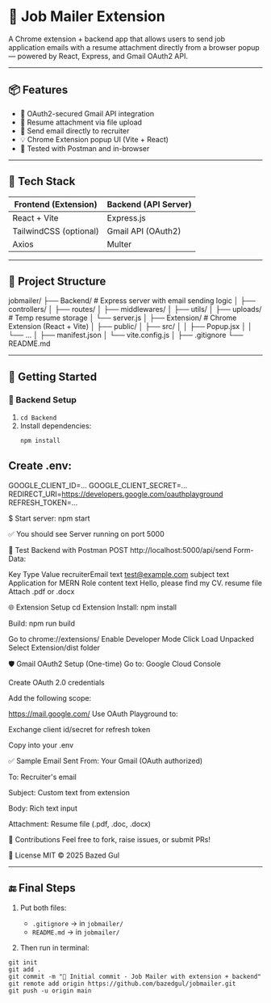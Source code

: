 # 📩 Job Mailer Extension

A Chrome extension + backend app that allows users to send job application emails with a resume attachment directly from a browser popup — powered by React, Express, and Gmail OAuth2 API.

---

## 📦 Features

- 🔐 OAuth2-secured Gmail API integration
- 📎 Resume attachment via file upload
- 📨 Send email directly to recruiter
- 💡 Chrome Extension popup UI (Vite + React)
- 🧪 Tested with Postman and in-browser

---

## 🧰 Tech Stack

| Frontend (Extension) | Backend (API Server) |
|----------------------|----------------------|
| React + Vite         | Express.js           |
| TailwindCSS (optional) | Gmail API (OAuth2)  |
| Axios                | Multer               |

---

## 📁 Project Structure

jobmailer/
├── Backend/ # Express server with email sending logic
│ ├── controllers/
│ ├── routes/
│ ├── middlewares/
│ ├── utils/
│ ├── uploads/ # Temp resume storage
│ └── server.js
│
├── Extension/ # Chrome Extension (React + Vite)
│ ├── public/
│ ├── src/
│ │ ├── Popup.jsx
│ │ └── ...
│ ├── manifest.json
│ └── vite.config.js
│
├── .gitignore
└── README.md


---

## 🚀 Getting Started

### 🔧 Backend Setup

1. `cd Backend`
2. Install dependencies:
   ```bash
   npm install


## Create .env:

GOOGLE_CLIENT_ID=...
GOOGLE_CLIENT_SECRET=...
REDIRECT_URI=https://developers.google.com/oauthplayground
REFRESH_TOKEN=...

$ Start server: 
npm start

✅ You should see Server running on port 5000

🧪 Test Backend with Postman
POST http://localhost:5000/api/send
Form-Data:

Key	           Type	              Value
recruiterEmail text	         test@example.com
subject	       text	         Application for MERN Role
content	       text	         Hello, please find my CV.
resume	       file	         Attach .pdf or .docx


🌐 Extension Setup
cd Extension
Install:
npm install

Build:
npm run build


Go to chrome://extensions/
Enable Developer Mode
Click Load Unpacked
Select Extension/dist folder


🛡️ Gmail OAuth2 Setup (One-time)
Go to: Google Cloud Console

Create OAuth 2.0 credentials


Add the following scope:

https://mail.google.com/
Use OAuth Playground to:

Exchange client id/secret for refresh token

Copy into your .env

✅ Sample Email Sent
From: Your Gmail (OAuth authorized)

To: Recruiter's email

Subject: Custom text from extension

Body: Rich text input

Attachment: Resume file (.pdf, .doc, .docx)

🤝 Contributions
Feel free to fork, raise issues, or submit PRs!

📄 License
MIT © 2025 Bazed Gul

---

## 🔚 Final Steps

1. Put both files:
   - `.gitignore` → in `jobmailer/`
   - `README.md` → in `jobmailer/`

2. Then run in terminal:

```bas
git init
git add .
git commit -m "🎉 Initial commit - Job Mailer with extension + backend"
git remote add origin https://github.com/bazedgul/jobmailer.git
git push -u origin main